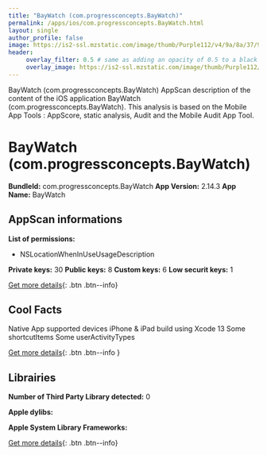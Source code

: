 ```yaml
---
title: "BayWatch (com.progressconcepts.BayWatch)"
permalink: /apps/ios/com.progressconcepts.BayWatch.html
layout: single
author_profile: false
image: https://is2-ssl.mzstatic.com/image/thumb/Purple112/v4/9a/8a/37/9a8a3767-6c34-7854-18a7-5e316797892d/AppIcon-0-0-1x_U007emarketing-0-0-0-7-0-0-sRGB-0-0-0-GLES2_U002c0-512MB-85-220-0-0.png/512x512bb.jpg
header: 
     overlay_filter: 0.5 # same as adding an opacity of 0.5 to a black background
     overlay_image: https://is2-ssl.mzstatic.com/image/thumb/Purple112/v4/9a/8a/37/9a8a3767-6c34-7854-18a7-5e316797892d/AppIcon-0-0-1x_U007emarketing-0-0-0-7-0-0-sRGB-0-0-0-GLES2_U002c0-512MB-85-220-0-0.png/512x512bb.jpg
---
```

BayWatch (com.progressconcepts.BayWatch) AppScan description of the content of the iOS application BayWatch (com.progressconcepts.BayWatch). This analysis is based on the Mobile App Tools : AppScore, static analysis, Audit and the Mobile Audit App Tool.

# BayWatch (com.progressconcepts.BayWatch)

**BundleId:** com.progressconcepts.BayWatch
**App Version:** 2.14.3
**App Name:** BayWatch


## AppScan informations 

**List of permissions:** 
- NSLocationWhenInUseUsageDescription
  
  
**Private keys:** 30
**Public keys:** 8
**Custom keys:** 6
**Low securit keys:** 1
  
[Get more details](/pricing.html){: .btn .btn--info}

## Cool Facts

Native App
supported devices iPhone & iPad
build using Xcode 13
Some shortcutItems 
Some userActivityTypes
  
[Get more details](/pricing.html){: .btn .btn--info }

## Librairies 
**Number of Third Party Library detected:** 0


**Apple dylibs:**


**Apple System Library Frameworks:**


  
[Get more details](/pricing.html){: .btn .btn--info}

